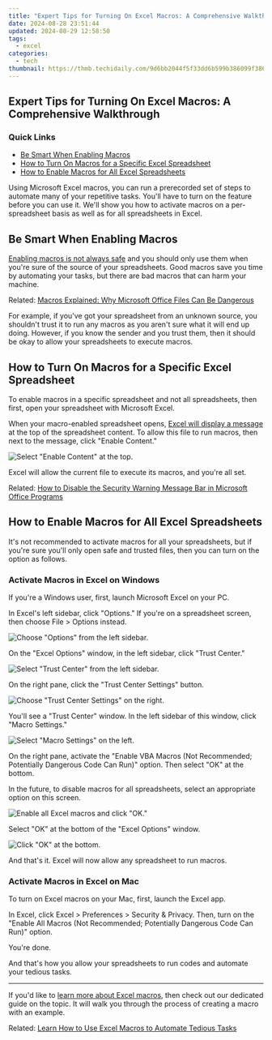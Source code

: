 ```yaml
---
title: "Expert Tips for Turning On Excel Macros: A Comprehensive Walkthrough"
date: 2024-08-28 23:51:44
updated: 2024-08-29 12:58:50
tags:
  - excel
categories:
  - tech
thumbnail: https://thmb.techidaily.com/9d6bb2044f5f33dd6b599b386099f3868d77bd593d3d88e2cde5996f7415935f.jpg
---
```


## Expert Tips for Turning On Excel Macros: A Comprehensive Walkthrough

### Quick Links

* [Be Smart When Enabling Macros](https://youtube-videos.techidaily.com/flavorful-faves-top-online-chefs-and-culinary-stars/)
* [How to Turn On Macros for a Specific Excel Spreadsheet](https://article-posts.techidaily.com/2024-approved-master-the-art-of-iphone-image-rotation-effortless-methods/)
* [How to Enable Macros for All Excel Spreadsheets](https://tech-haven.techidaily.com/sculpting-digital-prose-to-mirror-your-voice/)

 Using Microsoft Excel macros, you can run a prerecorded set of steps to automate many of your repetitive tasks. You'll have to turn on the feature before you can use it. We'll show you how to activate macros on a per-spreadsheet basis as well as for all spreadsheets in Excel.

##  Be Smart When Enabling Macros

[Enabling macros is not always safe](https://extra-information.techidaily.com/where-to-download-your-own-personalized-tyrion-lannister-ringtone/) and you should only use them when you're sure of the source of your spreadsheets. Good macros save you time by automating your tasks, but there are bad macros that can harm your machine.

Related: [Macros Explained: Why Microsoft Office Files Can Be Dangerous](https://extra-information.techidaily.com/where-to-download-your-own-personalized-tyrion-lannister-ringtone/) 

 For example, if you've got your spreadsheet from an unknown source, you shouldn't trust it to run any macros as you aren't sure what it will end up doing. However, if you know the sender and you trust them, then it should be okay to allow your spreadsheets to execute macros.

##  How to Turn On Macros for a Specific Excel Spreadsheet

 To enable macros in a specific spreadsheet and not all spreadsheets, then first, open your spreadsheet with Microsoft Excel.

 When your macro-enabled spreadsheet opens, [Excel will display a message](https://youtube-clips.techidaily.com/decode-youtube-shorts-a-complete-breakdown-for-2024/) at the top of the spreadsheet content. To allow this file to run macros, then next to the message, click "Enable Content."

![Select "Enable Content" at the top.](https://static1.howtogeekimages.com/wordpress/wp-content/uploads/2022/06/1-enable-macro-one-spreadsheet.png) 

 Excel will allow the current file to execute its macros, and you're all set.

Related: [How to Disable the Security Warning Message Bar in Microsoft Office Programs](https://youtube-clips.techidaily.com/decode-youtube-shorts-a-complete-breakdown-for-2024/) 

##  How to Enable Macros for All Excel Spreadsheets

 It's not recommended to activate macros for all your spreadsheets, but if you're sure you'll only open safe and trusted files, then you can turn on the option as follows.

###  Activate Macros in Excel on Windows

 If you're a Windows user, first, launch Microsoft Excel on your PC.

 In Excel's left sidebar, click "Options." If you're on a spreadsheet screen, then choose File > Options instead.

![Choose "Options" from the left sidebar.](https://static1.howtogeekimages.com/wordpress/wp-content/uploads/2022/06/2-excel-options.png) 

 On the "Excel Options" window, in the left sidebar, click "Trust Center."

![Select "Trust Center" from the left sidebar.](https://static1.howtogeekimages.com/wordpress/wp-content/uploads/2022/06/3-excel-trust-center.png) 

 On the right pane, click the "Trust Center Settings" button.

![Choose "Trust Center Settings" on the right.](https://static1.howtogeekimages.com/wordpress/wp-content/uploads/2022/06/4-excel-trust-center-settings.png) 

 You'll see a "Trust Center" window. In the left sidebar of this window, click "Macro Settings."

![Select "Macro Settings" on the left.](https://static1.howtogeekimages.com/wordpress/wp-content/uploads/2022/06/5-excel-macro-settings.png) 

 On the right pane, activate the "Enable VBA Macros (Not Recommended; Potentially Dangerous Code Can Run)" option. Then select "OK" at the bottom.

 In the future, to disable macros for all spreadsheets, select an appropriate option on this screen.

![Enable all Excel macros and click "OK."](https://static1.howtogeekimages.com/wordpress/wp-content/uploads/2022/06/6-enable-all-excel-macros.png) 

 Select "OK" at the bottom of the "Excel Options" window.

![Click "OK" at the bottom.](https://static1.howtogeekimages.com/wordpress/wp-content/uploads/2022/06/7-save-excel-macro-settings.png) 

 And that's it. Excel will now allow any spreadsheet to run macros.

###  Activate Macros in Excel on Mac

 To turn on Excel macros on your Mac, first, launch the Excel app.

 In Excel, click Excel > Preferences > Security & Privacy. Then, turn on the "Enable All Macros (Not Recommended; Potentially Dangerous Code Can Run)" option.

 You're done.

 And that's how you allow your spreadsheets to run codes and automate your tedious tasks.

---

 If you'd like to [learn more about Excel macros](https://win-blog.techidaily.com/troubleshooting-how-to-fix-failed-minecraft-installs-on-windows-11/), then check out our dedicated guide on the topic. It will walk you through the process of creating a macro with an example.

Related: [Learn How to Use Excel Macros to Automate Tedious Tasks](https://win-blog.techidaily.com/troubleshooting-how-to-fix-failed-minecraft-installs-on-windows-11/)

<ins class="adsbygoogle"
     style="display:block"
     data-ad-format="autorelaxed"
     data-ad-client="ca-pub-7571918770474297"
     data-ad-slot="1223367746"></ins>



<ins class="adsbygoogle"
     style="display:block"
     data-ad-client="ca-pub-7571918770474297"
     data-ad-slot="8358498916"
     data-ad-format="auto"
     data-full-width-responsive="true"></ins>

